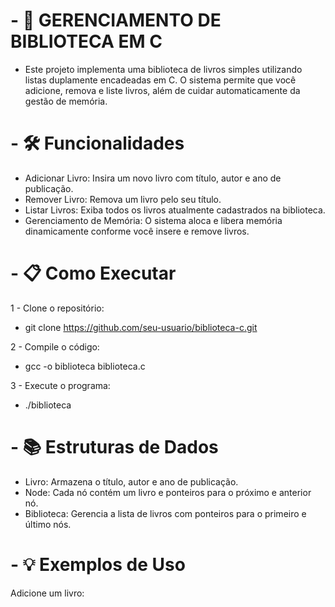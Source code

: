 # - 📖 GERENCIAMENTO DE BIBLIOTECA EM C

- Este projeto implementa uma biblioteca de livros simples utilizando listas duplamente encadeadas em C. O sistema permite que você adicione, remova e liste livros, além de cuidar automaticamente da gestão de memória.

# - 🛠️ Funcionalidades
- Adicionar Livro: Insira um novo livro com título, autor e ano de publicação.
- Remover Livro: Remova um livro pelo seu título.
- Listar Livros: Exiba todos os livros atualmente cadastrados na biblioteca.
- Gerenciamento de Memória: O sistema aloca e libera memória dinamicamente conforme você insere e remove livros.

# - 📋 Como Executar
1 - Clone o repositório:
- git clone https://github.com/seu-usuario/biblioteca-c.git

2 - Compile o código:
- gcc -o biblioteca biblioteca.c

3 - Execute o programa:
- ./biblioteca

# - 📚 Estruturas de Dados
- Livro: Armazena o título, autor e ano de publicação.
- Node: Cada nó contém um livro e ponteiros para o próximo e anterior nó.
- Biblioteca: Gerencia a lista de livros com ponteiros para o primeiro e último nós.

# - 💡 Exemplos de Uso
Adicione um livro:

